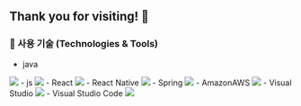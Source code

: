 ## Thank you for visiting! 👋

### 🚀 사용 기술 (Technologies & Tools)
- java
<img src="https://img.shields.io/badge/java-007396?style=flat-square&logo=java&logoColor=white"/>
- js
<img src="https://img.shields.io/badge/JavaScript-F7DF1E?style=flat-square&logo=javascript&logoColor=black"/>
- React
<img src="https://img.shields.io/badge/React-61DAFB?style=flat-square&logo=React&logoColor=black"/>
- React Native
<img src="https://img.shields.io/badge/React Native-61DAFB?style=flat-square&logo=React&logoColor=black"/>
- Spring
<img src="https://img.shields.io/badge/Spring-6DB33F?style=flat-square&logo=Spring&logoColor=white"/>
- AmazonAWS
<img src="https://img.shields.io/badge/Amazon AWS-232F3E?style=flat-square&logo=amazonaws&logoColor=white"/>
- Visual Studio
<img src="https://img.shields.io/badge/Visual Studio-5C2D91?style=flat-square&logo=Visual Studio&logoColor=white"/>
- Visual Studio Code
<img src="https://img.shields.io/badge/Visual Studio Code-007ACC?style=flat-square&logo=Visual Studio Code&logoColor=white"/>
